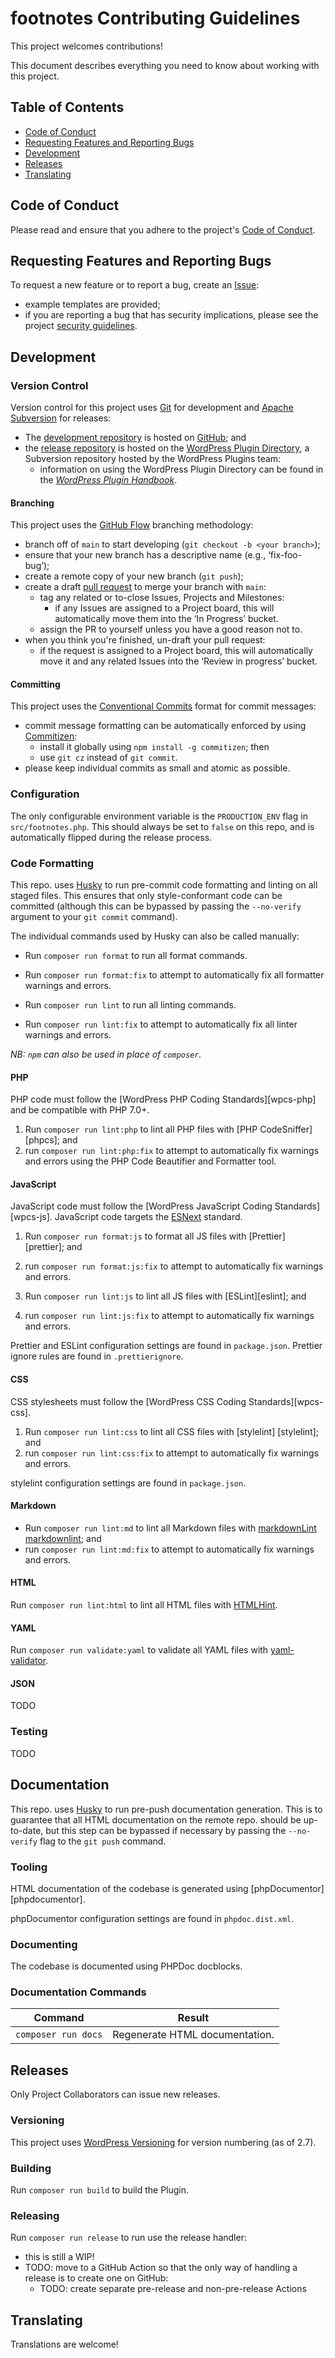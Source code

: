 # footnotes Contributing Guidelines

This project welcomes contributions!

This document describes everything you need to know about working with this
project.

## Table of Contents

* [Code of Conduct](#code-of-conduct)
* [Requesting Features and Reporting Bugs](#requesting-feature-and-reporting-bugs)
* [Development](#development)
* [Releases](#releases)
* [Translating](#translating)

## Code of Conduct

Please read and ensure that you adhere to the project's [Code of Conduct][coc].

## Requesting Features and Reporting Bugs

To request a new feature or to report a bug, create an [Issue][new-issue]:

* example templates are provided;
* if you are reporting a bug that has security implications, please see
  the project [security guidelines][security].

## Development

### Version Control

Version control for this project uses [Git][git] for development and
[Apache Subversion][svn] for releases:

* The [development repository][dev-repo] is hosted on [GitHub][github]; and
* the [release repository][rel-repo] is hosted on the [WordPress Plugin Directory][wp-plugin-dir],
a Subversion repository hosted by the WordPress Plugins team:
  * information on using the WordPress Plugin Directory can be found in the
      [_WordPress Plugin Handbook_][wp-plugin-handbook].

#### Branching

This project uses the [GitHub Flow][github-flow] branching methodology:

* branch off of `main` to start developing (`git checkout -b <your branch>`);
* ensure that your new branch has a descriptive name (e.g., ‘fix-foo-bug’);
* create a remote copy of your new branch (`git push`);
* create a draft [pull request][new-pull-request] to merge your branch with `main`:
  * tag any related or to-close Issues, Projects and Milestones:
    * if any Issues are assigned to a Project board, this will automatically
          move them into the ‘In Progress’ bucket.
  * assign the PR to yourself unless you have a good reason not to.
* when you think you're finished, un-draft your pull request:
  * if the request is assigned to a Project board, this will automatically
      move it and any related Issues into the ‘Review in progress’ bucket.

#### Committing

This project uses the [Conventional Commits][conventional-commits] format for
commit messages:

* commit message formatting can be automatically enforced by using
  [Commitizen][commitizen]:
  * install it globally using `npm install -g commitizen`; then
  * use `git cz` instead of `git commit`.
* please keep individual commits as small and atomic as possible.

### Configuration

The only configurable environment variable is the `PRODUCTION_ENV` flag in
`src/footnotes.php`. This should always be set to `false` on this repo, and is
automatically flipped during the release process.

### Code Formatting

This repo. uses [Husky][husky] to run pre-commit code formatting and linting
on all staged files. This ensures that only style-conformant code can be
committed (although this can be bypassed by passing the `--no-verify` argument
to your `git commit` command).

The individual commands used by Husky can also be called manually:

* Run `composer run format` to run all format commands.
* Run `composer run format:fix` to attempt to automatically fix all formatter warnings
  and errors.

* Run `composer run lint` to run all linting commands.
* Run `composer run lint:fix` to attempt to automatically fix all linter warnings
  and errors.
  
_NB: `npm` can also be used in place of `composer`._

#### PHP

PHP code must follow the [WordPress PHP Coding Standards][wpcs-php] and be
compatible with PHP 7.0+.

1. Run `composer run lint:php` to lint all PHP files with
  [PHP CodeSniffer][phpcs]; and
1. run `composer run lint:php:fix` to attempt to automatically fix warnings and
  errors using the PHP Code Beautifier and Formatter tool.
  
#### JavaScript

JavaScript code must follow the [WordPress JavaScript Coding Standards][wpcs-js].
JavaScript code targets the [ESNext][esnext] standard.

1. Run `composer run format:js` to format all JS files with [Prettier]
  [prettier]; and
1. run `composer run format:js:fix` to attempt to automatically fix warnings and
  errors.

1. Run `composer run lint:js` to lint all JS files with [ESLint][eslint]; and
1. run `composer run lint:js:fix` to attempt to automatically fix warnings and errors.

Prettier and ESLint configuration settings are found in `package.json`. Prettier
ignore rules are found in `.prettierignore`.
  
#### CSS

CSS stylesheets must follow the [WordPress CSS Coding Standards][wpcs-css].

1. Run `composer run lint:css` to lint all CSS files with [stylelint]
  [stylelint]; and
1. run `composer run lint:css:fix` to attempt to automatically fix warnings and
  errors.

stylelint configuration settings are found in `package.json`.

#### Markdown

* Run `composer run lint:md` to lint all Markdown files with [markdownLint]
  [markdownlint]; and
* run `composer run lint:md:fix` to attempt to automatically fix warnings and errors.

#### HTML

Run `composer run lint:html` to lint all HTML files with [HTMLHint][htmlhint].

#### YAML

Run `composer run validate:yaml` to validate all YAML files with [yaml-validator][yaml-validator].

#### JSON

TODO

### Testing

TODO

## Documentation

This repo. uses [Husky][husky] to run pre-push documentation generation. This is
to guarantee that all HTML documentation on the remote repo. should be up-to-date,
but this step can be bypassed if necessary by passing the `--no-verify` flag to
the `git push` command.

### Tooling

HTML documentation of the codebase is generated using [phpDocumentor][phpdocumentor].

phpDocumentor configuration settings are found in `phpdoc.dist.xml`.

### Documenting

The codebase is documented using PHPDoc docblocks.

### Documentation Commands

| Command     | Result             |
|----------------|--------------------------------|
| `composer run docs` | Regenerate HTML documentation. |

## Releases

Only Project Collaborators can issue new releases.

### Versioning

This project uses [WordPress Versioning][wpver] for version numbering (as of 2.7).

### Building

Run `composer run build` to build the Plugin.

### Releasing

Run `composer run release` to run use the release handler:

* this is still a WIP!
* TODO: move to a GitHub Action so that the only way of handling a release is to
  create one on GitHub:
  * TODO: create separate pre-release and non-pre-release Actions

## Translating

Translations are welcome!

[coc]: https://github.com/markcheret/footnotes/blob/main/CODE_OF_CONDUCT.md
[new-issue]: https://github.com/markcheret/footnotes/issues/new/choose
[security]: https://github.com/markcheret/footnotes/blob/main/SECURITY.md
[git]: https://git-scm.com/
[svn]: https://subversion.apache.org/
[dev-repo]: https://github.com/markcheret/footnotes
[github]: https://github.com
[rel-repo]: https://plugins.svn.wordpress.org/footnotes/
[wp-plugin-dir]: https://plugins.svn.wordpress.org/
[wp-plugin-handbook]: https://developer.wordpress.org/plugins/wordpress-org/how-to-use-subversion/
[github-flow]: https://githubflow.github.io/
[new-pull-request]: https://github.com/markcheret/footnotes/compare
[conventional-commits]: https://www.conventionalcommits.org
[commitizen]: https://www.npmjs.com/package/commitizen
[husky]: https://typicode.github.io/husky/#/
[esnext]: https://esnext.github.io/esnext/
[markdownlint]: https://github.com/DavidAnson/markdownlint
[htmlhint]: https://htmlhint.com/
[yaml-validator]: https://www.npmjs.com/package/yaml-validator
[wpver]: https://make.wordpress.org/core/handbook/about/release-cycle/version-numbering/
